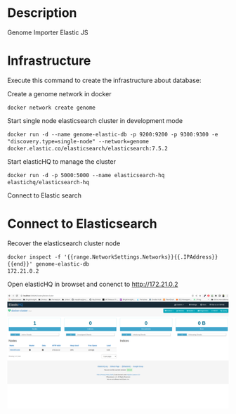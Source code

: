 # Description
Genome Importer Elastic JS

# Infrastructure
Execute this command to create the infrastructure about database:

Create a genome network in docker

```
docker network create genome
```

Start single node elasticsearch cluster in development mode

```
docker run -d --name genome-elastic-db -p 9200:9200 -p 9300:9300 -e "discovery.type=single-node" --network=genome docker.elastic.co/elasticsearch/elasticsearch:7.5.2
```

Start elasticHQ to manage the cluster

```
docker run -d -p 5000:5000 --name elasticsearch-hq elastichq/elasticsearch-hq
```

Connect to Elastic search

# Connect to Elasticsearch

Recover the elasticsearch cluster node
```
docker inspect -f '{{range.NetworkSettings.Networks}}{{.IPAddress}}{{end}}' genome-elastic-db
172.21.0.2
```

Open elasticHQ in browset and conenct to http://172.21.0.2

![elasticHQ Dashboard](captures/elasticHQ.png)
